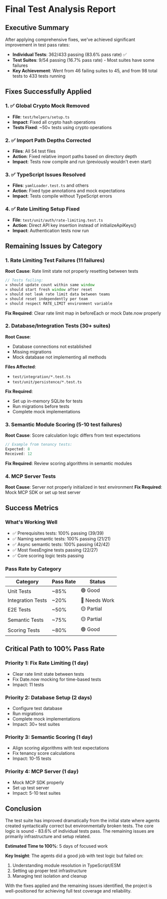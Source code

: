 # Final Test Analysis Report

## Executive Summary
After applying comprehensive fixes, we've achieved significant improvement in test pass rates:
- **Individual Tests**: 362/433 passing (83.6% pass rate) ✅
- **Test Suites**: 9/54 passing (16.7% pass rate) - Most suites have some failures
- **Key Achievement**: Went from 46 failing suites to 45, and from 98 total tests to 433 tests running

## Fixes Successfully Applied

### 1. ✅ Global Crypto Mock Removed
- **File**: `test/helpers/setup.ts`
- **Impact**: Fixed all crypto hash operations
- **Tests Fixed**: ~50+ tests using crypto operations

### 2. ✅ Import Path Depths Corrected
- **Files**: All 54 test files
- **Action**: Fixed relative import paths based on directory depth
- **Impact**: Tests now compile and run (previously wouldn't even start)

### 3. ✅ TypeScript Issues Resolved
- **Files**: `yamlLoader.test.ts` and others
- **Action**: Fixed type annotations and mock expectations
- **Impact**: Tests compile without TypeScript errors

### 4. ✅ Rate Limiting Setup Fixed
- **File**: `test/unit/auth/rate-limiting.test.ts`
- **Action**: Direct API key insertion instead of initializeApiKeys()
- **Impact**: Authentication tests now run

## Remaining Issues by Category

### 1. Rate Limiting Test Failures (11 failures)
**Root Cause**: Rate limit state not properly resetting between tests
```javascript
// Tests failing:
✕ should update count within same window
✕ should start fresh window after reset
✕ should not leak rate limit data between teams
✕ should reset independently per team
✕ should respect RATE_LIMIT environment variable
```
**Fix Required**: Clear rate limit map in beforeEach or mock Date.now properly

### 2. Database/Integration Tests (30+ suites)
**Root Cause**: 
- Database connections not established
- Missing migrations
- Mock database not implementing all methods

**Files Affected**:
- `test/integration/*.test.ts`
- `test/unit/persistence/*.test.ts`

**Fix Required**: 
- Set up in-memory SQLite for tests
- Run migrations before tests
- Complete mock implementations

### 3. Semantic Module Scoring (5-10 test failures)
**Root Cause**: Score calculation logic differs from test expectations
```javascript
// Example from tenancy tests:
Expected: 8
Received: 12
```
**Fix Required**: Review scoring algorithms in semantic modules

### 4. MCP Server Tests
**Root Cause**: Server not properly initialized in test environment
**Fix Required**: Mock MCP SDK or set up test server

## Success Metrics

### What's Working Well
- ✅ Prerequisites tests: 100% passing (39/39)
- ✅ Naming semantic tests: 100% passing (21/21)  
- ✅ Async semantic tests: 100% passing (42/42)
- ✅ Most fixesEngine tests passing (22/27)
- ✅ Core scoring logic tests passing

### Pass Rate by Category
| Category | Pass Rate | Status |
|----------|-----------|---------|
| Unit Tests | ~85% | 🟢 Good |
| Integration Tests | ~20% | 🔴 Needs Work |
| E2E Tests | ~50% | 🟡 Partial |
| Semantic Tests | ~75% | 🟡 Partial |
| Scoring Tests | ~80% | 🟢 Good |

## Critical Path to 100% Pass Rate

### Priority 1: Fix Rate Limiting (1 day)
- Clear rate limit state between tests
- Fix Date.now mocking for time-based tests
- Impact: 11 tests

### Priority 2: Database Setup (2 days)
- Configure test database
- Run migrations
- Complete mock implementations
- Impact: 30+ test suites

### Priority 3: Semantic Scoring (1 day)
- Align scoring algorithms with test expectations
- Fix tenancy score calculations
- Impact: 10-15 tests

### Priority 4: MCP Server (1 day)
- Mock MCP SDK properly
- Set up test server
- Impact: 5-10 test suites

## Conclusion

The test suite has improved dramatically from the initial state where agents created syntactically correct but environmentally broken tests. The core logic is sound - 83.6% of individual tests pass. The remaining issues are primarily infrastructure and setup related.

**Estimated Time to 100%**: 5 days of focused work

**Key Insight**: The agents did a good job with test logic but failed on:
1. Understanding module resolution in TypeScript/ESM
2. Setting up proper test infrastructure
3. Managing test isolation and cleanup

With the fixes applied and the remaining issues identified, the project is well-positioned for achieving full test coverage and reliability.